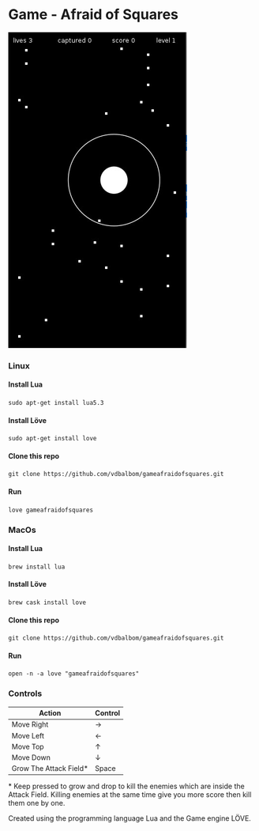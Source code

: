 # Game - Afraid of Squares

![alt text](sample.jpg)

### Linux
#### Install Lua
``` sudo apt-get install lua5.3 ```
#### Install Löve
```sudo apt-get install love```
#### Clone this repo
```git clone https://github.com/vdbalbom/gameafraidofsquares.git```
#### Run
```love gameafraidofsquares```

### MacOs
#### Install Lua
``` brew install lua ```
#### Install Löve
```brew cask install love```
#### Clone this repo
```git clone https://github.com/vdbalbom/gameafraidofsquares.git```
#### Run
```open -n -a love "gameafraidofsquares"```

### Controls
|     <b>Action</b>      | <b>Control</b> |
| ---------------------- | -------------- |
|        Move Right      |        →       |
|        Move Left       |        ←       |
|         Move Top       |        ↑       |
|        Move Down       |        ↓       |
| Grow The Attack Field* |      Space     |

\* Keep pressed to grow and drop to kill the enemies which are inside the Attack Field. Killing enemies at the same time give you more score then kill them one by one.

Created using the programming language Lua and the Game engine LÖVE.
